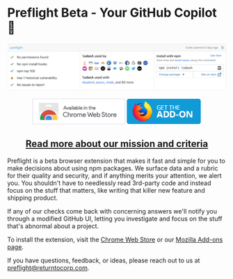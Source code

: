 # Preflight Beta - Your GitHub Copilot 🛫

<a href="http://usepreflight.com/chrome"><img src="./docs/images/preflight_headsup.png"></a>
<p align="center">
    <a href="http://usepreflight.com/chrome"><img src="./docs/images/badge_chrome_web_store.png"></a>
    <a href="http://usepreflight.com/firefox"><img src="./docs/images/badge_mozilla_add_on.png"></a>
</p>
<h2 align="center">
  <a href="./docs">Read more about our mission and criteria</a>
</h2>

Preflight is a beta browser extension that makes it fast and simple for you to make decisions about using npm packages. We surface data and a rubric for their quality and security, and if anything merits your attention, we alert you. You shouldn't have to needlessly read 3rd-party code and instead focus on the stuff that matters, like writing that killer new feature and shipping product.

If any of our checks come back with concerning answers we'll notify you through a modified GitHub UI, letting you investigate and focus on the stuff that's abnormal about a project.

To install the extension, visit the [Chrome Web Store](https://chrome.google.com/webstore/detail/emaioeinhnifhcmlihcbooknbpjdbllb) or our [Mozilla Add-ons page](https://addons.mozilla.org/addon/r2c-beta/).

If you have questions, feedback, or ideas, please reach out to us at [preflight@returntocorp.com](mailto:preflight@returntocorp.com).
